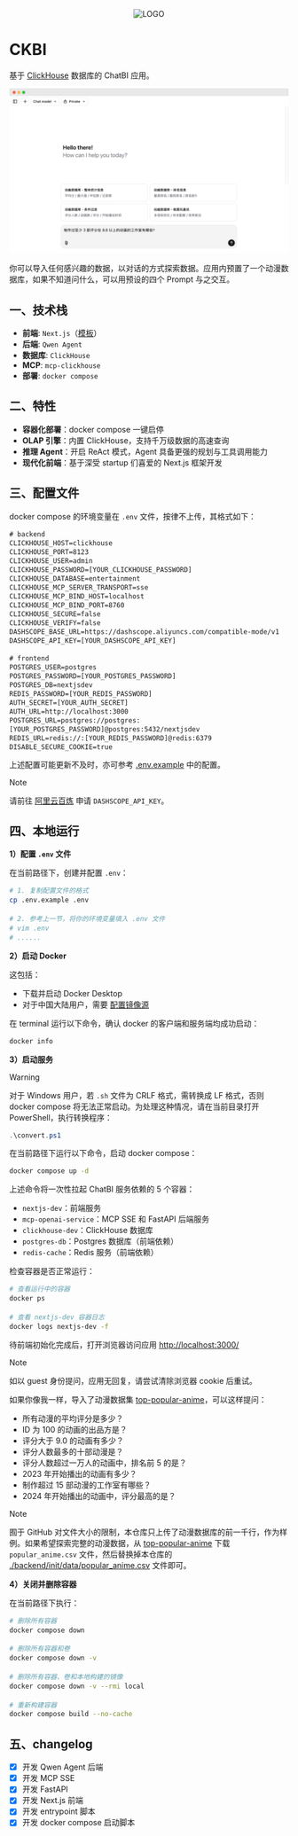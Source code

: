 <div style="text-align: center;">
    <img src="https://pityboy.oss-cn-beijing.aliyuncs.com/ckbi.png" alt="LOGO" />
    <!-- <img src="./img/ckbi.png" alt="LOGO" /> -->
</div>

# CKBI

基于 [ClickHouse](https://github.com/ClickHouse/ClickHouse) 数据库的 ChatBI 应用。

![frontend-image](./img/webui-img.png)

你可以导入任何感兴趣的数据，以对话的方式探索数据。应用内预置了一个动漫数据库，如果不知道问什么，可以用预设的四个 Prompt 与之交互。

## 一、技术栈

- **前端**: `Next.js`（[模板](https://vercel.com/templates/ai/nextjs-ai-chatbot)）
- **后端**: `Qwen Agent`
- **数据库**: `ClickHouse`
- **MCP**: `mcp-clickhouse`
- **部署**: `docker compose`

## 二、特性

- **容器化部署**：docker compose 一键启停
- **OLAP 引擎**：内置 ClickHouse，支持千万级数据的高速查询
- **推理 Agent**：开启 ReAct 模式，Agent 具备更强的规划与工具调用能力
- **现代化前端**：基于深受 startup 们喜爱的 Next.js 框架开发

## 三、配置文件

docker compose 的环境变量在 `.env` 文件，按律不上传，其格式如下：

```env
# backend
CLICKHOUSE_HOST=clickhouse
CLICKHOUSE_PORT=8123
CLICKHOUSE_USER=admin
CLICKHOUSE_PASSWORD=[YOUR_CLICKHOUSE_PASSWORD]
CLICKHOUSE_DATABASE=entertainment
CLICKHOUSE_MCP_SERVER_TRANSPORT=sse
CLICKHOUSE_MCP_BIND_HOST=localhost
CLICKHOUSE_MCP_BIND_PORT=8760
CLICKHOUSE_SECURE=false
CLICKHOUSE_VERIFY=false
DASHSCOPE_BASE_URL=https://dashscope.aliyuncs.com/compatible-mode/v1
DASHSCOPE_API_KEY=[YOUR_DASHSCOPE_API_KEY]

# frontend
POSTGRES_USER=postgres
POSTGRES_PASSWORD=[YOUR_POSTGRES_PASSWORD]
POSTGRES_DB=nextjsdev
REDIS_PASSWORD=[YOUR_REDIS_PASSWORD]
AUTH_SECRET=[YOUR_AUTH_SECRET]
AUTH_URL=http://localhost:3000
POSTGRES_URL=postgres://postgres:[YOUR_POSTGRES_PASSWORD]@postgres:5432/nextjsdev
REDIS_URL=redis://:[YOUR_REDIS_PASSWORD]@redis:6379
DISABLE_SECURE_COOKIE=true
```

上述配置可能更新不及时，亦可参考 [.env.example](./.env.example) 中的配置。

> [!NOTE]
> 请前往 [阿里云百炼](https://www.aliyun.com/product/bailian) 申请 `DASHSCOPE_API_KEY`。

## 四、本地运行

**1）配置 `.env` 文件**

在当前路径下，创建并配置 `.env`：

```bash
# 1. 复制配置文件的格式
cp .env.example .env

# 2. 参考上一节，将你的环境变量填入 .env 文件
# vim .env
# ......
```

**2）启动 Docker**

这包括：

- 下载并启动 Docker Desktop
- 对于中国大陆用户，需要 [配置镜像源](https://luochang212.github.io/posts/chat_to_clickhouse/#1-%E9%85%8D%E7%BD%AE-docker-%E9%95%9C%E5%83%8F%E6%BA%90)

在 terminal 运行以下命令，确认 docker 的客户端和服务端均成功启动：

```bash
docker info
```

**3）启动服务**

> [!WARNING]
> 
> 对于 Windows 用户，若 `.sh` 文件为 CRLF 格式，需转换成 LF 格式，否则 docker compose 将无法正常启动。为处理这种情况，请在当前目录打开 PowerShell，执行转换程序：
> 
> ```powershell
> .\convert.ps1
> ```

在当前路径下运行以下命令，启动 docker compose：

```bash
docker compose up -d
```

上述命令将一次性拉起 ChatBI 服务依赖的 5 个容器：

- `nextjs-dev`：前端服务
- `mcp-openai-service`：MCP SSE 和 FastAPI 后端服务
- `clickhouse-dev`：ClickHouse 数据库
- `postgres-db`：Postgres 数据库（前端依赖）
- `redis-cache`：Redis 服务（前端依赖）

检查容器是否正常运行：

```bash
# 查看运行中的容器
docker ps

# 查看 nextjs-dev 容器日志
docker logs nextjs-dev -f
```

待前端初始化完成后，打开浏览器访问应用 [http://localhost:3000/](http://localhost:3000/)

> [!NOTE]
>
> 如以 guest 身份提问，应用无回复，请尝试清除浏览器 cookie 后重试。

如果你像我一样，导入了动漫数据集 [top-popular-anime](https://www.kaggle.com/datasets/tanishksharma9905/top-popular-anime)，可以这样提问：

- 所有动漫的平均评分是多少？
- ID 为 100 的动画的出品方是？
- 评分大于 9.0 的动画有多少？
- 评分人数最多的十部动漫是？
- 评分人数超过一万人的动画中，排名前 5 的是？
- 2023 年开始播出的动画有多少？
- 制作超过 15 部动漫的工作室有哪些？
- 2024 年开始播出的动画中，评分最高的是？

> [!NOTE]
> 囿于 GitHub 对文件大小的限制，本仓库只上传了动漫数据库的前一千行，作为样例。如果希望探索完整的动漫数据，从 [top-popular-anime](https://www.kaggle.com/datasets/tanishksharma9905/top-popular-anime) 下载 `popular_anime.csv` 文件，然后替换掉本仓库的 [./backend/init/data/popular_anime.csv](./backend/init/data/popular_anime.csv) 文件即可。

**4）关闭并删除容器**

在当前路径下执行：

```bash
# 删除所有容器
docker compose down

# 删除所有容器和卷
docker compose down -v

# 删除所有容器、卷和本地构建的镜像
docker compose down -v --rmi local

# 重新构建容器
docker compose build --no-cache
```

## 五、changelog

- [x] 开发 Qwen Agent 后端
- [x] 开发 MCP SSE
- [x] 开发 FastAPI
- [x] 开发 Next.js 前端
- [x] 开发 entrypoint 脚本
- [x] 开发 docker compose 启动脚本

